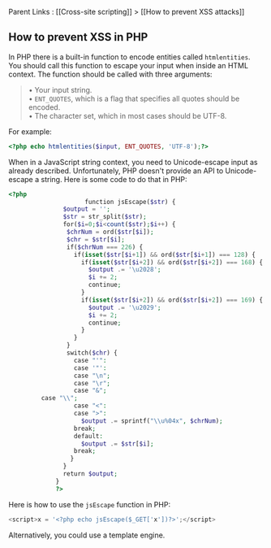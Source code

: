 Parent Links : [[Cross-site scripting]] > [[How to prevent XSS attacks]]     

## How to prevent XSS in PHP
  
In PHP there is a built-in function to encode entities called `htmlentities`. You should call this function to escape your input when inside an HTML context. The function should be called with three arguments:  
>• Your input string.  
• `ENT_QUOTES`, which is a flag that specifies all quotes should be encoded.  
• The character set, which in most cases should be UTF-8.  
  
For example:  
```php 
<?php echo htmlentities($input, ENT_QUOTES, 'UTF-8');?>  
```  

When in a JavaScript string context, you need to Unicode-escape input as already described. Unfortunately, PHP doesn't provide an API to Unicode-escape a string. Here is some code to do that in PHP:  
```php
<?php           
                     function jsEscape($str) {  
               $output = '';  
               $str = str_split($str);  
               for($i=0;$i<count($str);$i++) {  
                $chrNum = ord($str[$i]);  
                $chr = $str[$i];  
                if($chrNum === 226) {  
                  if(isset($str[$i+1]) && ord($str[$i+1]) === 128) {  
                    if(isset($str[$i+2]) && ord($str[$i+2]) === 168) {  
                      $output .= '\u2028';  
                      $i += 2;  
                      continue;  
                    }  
                    if(isset($str[$i+2]) && ord($str[$i+2]) === 169) {  
                      $output .= '\u2029';  
                      $i += 2;  
                      continue;  
                    }  
                  }  
                }  
                switch($chr) {  
                  case "'":  
                  case '"':  
                  case "\n";  
                  case "\r";  
                  case "&";  
         case "\\";  
                  case "<":  
                  case ">":  
                    $output .= sprintf("\\u%04x", $chrNum);  
                  break;  
                  default:  
                    $output .= $str[$i];  
                  break;  
                 }  
               }  
               return $output;  
             }  
             ?>

  ```
  
Here is how to use the `jsEscape` function in PHP:  
```js 
<script>x = '<?php echo jsEscape($_GET['x'])?>';</script>
```

Alternatively, you could use a template engine.